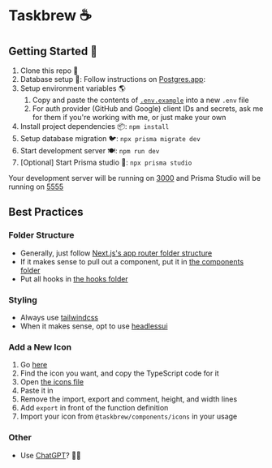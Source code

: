 # Taskbrew ☕️

## Getting Started 🏁

1. Clone this repo 📁
2. Database setup 💾: Follow instructions on [Postgres.app](https://postgresapp.com/):
3. Setup environment variables 🌎
   1. Copy and paste the contents of [`.env.example`](./.env.example) into a new `.env` file
   2. For auth provider (GitHub and Google) client IDs and secrets, ask me for them if you're working with me, or just make your own
4. Install project dependencies 📦: `npm install`
5. Setup database migration 🐦‍: `npx prisma migrate dev`
6. Start development server 🍽️: `npm run dev`
7. [Optional] Start Prisma studio 🎨: `npx prisma studio`

Your development server will be running on [3000](http://localhost:3000) and Prisma Studio will be running on [5555](http://localhost:5555)

## Best Practices

### Folder Structure

- Generally, just follow [Next.js's app router folder structure](https://nextjs.org/docs/app/building-your-application/routing)
- If it makes sense to pull out a component, put it in [the components folder](./components/)
- Put all hooks in [the hooks folder](./hooks/)

### Styling

- Always use [tailwindcss](https://tailwindcss.com/)
- When it makes sense, opt to use [headlessui](https://headlessui.com/)

### Add a New Icon

1. Go [here](https://reactsvgicons.com/ant-design-icons)
2. Find the icon you want, and copy the TypeScript code for it
3. Open [the icons file](./components/icons.tsx)
4. Paste it in
5. Remove the import, export and comment, height, and width lines
6. Add `export` in front of the function definition
7. Import your icon from `@taskbrew/components/icons` in your usage

### Other

- Use [ChatGPT](https://chat.openai.com/)? 🤷‍♂️
